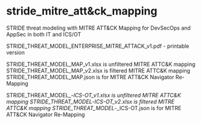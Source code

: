 # stride_mitre_att&ck_mapping
STRIDE threat modeling with MITRE ATT&amp;CK Mapping for DevSecOps and AppSec in both IT and ICS/OT

STRIDE_THREAT_MODEL_ENTERPRISE_MITRE_ATTACK_v1.pdf - printable version

STRIDE_THREAT_MODEL_MAP_v1.xlsx is unfiltered MITRE ATTC&K mapping
STRIDE_THREAT_MODEL_MAP_v2.xlsx is filtered MITRE ATTC&K mapping
STRIDE_THREAT_MODEL_MAP.json is for MITRE ATT&CK Navigator Re-Mapping

STRIDE_THREAT_MODEL_-_ICS-OT_v1.xlsx is unfiltered MITRE ATTC&K mapping
STRIDE_THREAT_MODEL_-_ICS-OT_v2.xlsx is filtered MITRE ATTC&K mapping
STRIDE_THREAT_MODEL_-_ICS-OT.json is for MITRE ATT&CK Navigator Re-Mapping
